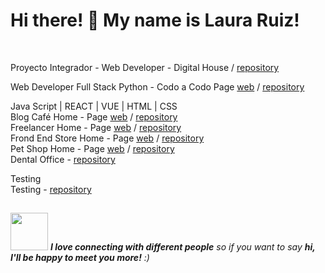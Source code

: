 ### 
<h1> Hi there! 👋 My name is Laura Ruiz!</h1> <br>

Proyecto Integrador - Web Developer - Digital House / [repository](https://github.com/ruizrlaurap0704/proyecto_integrador) <br> 

Web Developer Full Stack Python - Codo a Codo Page [web](https://tranquil-gingersnap-f45509.netlify.app/) / [repository](https://github.com/ruizrlaurap0704/final) <br>

Java Script | REACT | VUE | HTML | CSS <br>
Blog Café Home - Page [web](https://blogdecaferuizrlaurap7.netlify.app/index.html) / [repository](https://github.com/ruizrlaurap0704/blogdecafe) <br>
Freelancer Home - Page [web](https://juanylaufreelancers.netlify.app/) / [repository](https://github.com/ruizrlaurap0704/Freelancer) <br>
Frond End Store Home - Page [web](https://fronendstorejuanylau.netlify.app/) / [repository](https://github.com/ruizrlaurap0704/FrontEndStoreInicio) <br>
Pet Shop Home - Page [web](https://petshoplauyjuan.netlify.app/) / [repository](https://github.com/ruizrlaurap0704/PetShopMobile)<br>
Dental Office - [repository](https://github.com/ruizrlaurap0704/Evaluacion_Final_Laura_Ruiz)
  
Testing <br>
  Testing - [repository](https://github.com/ruizrlaurap0704/Testing) <br>

## 
<img src="https://media.giphy.com/media/LnQjpWaON8nhr21vNW/giphy.gif" width="60"> <em><b>I love connecting with different people</b> so if you want to say <b>hi, I'll be happy to meet you more!</b> :)</em>
